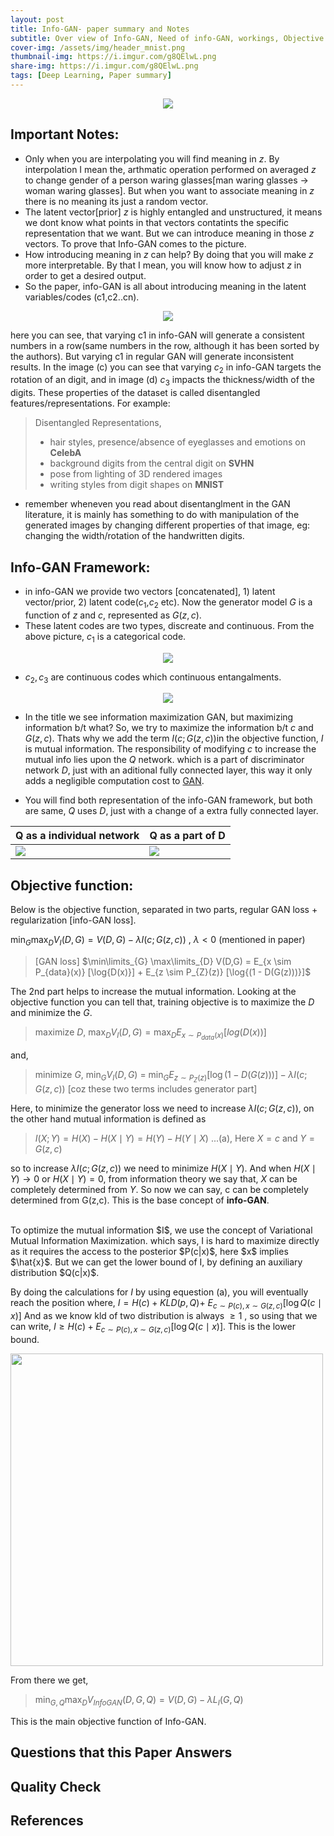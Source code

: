```yaml
---
layout: post
title: Info-GAN- paper summary and Notes
subtitle: Over view of Info-GAN, Need of info-GAN, workings, Objective function, derivations. 
cover-img: /assets/img/header_mnist.png
thumbnail-img: https://i.imgur.com/g8QElwL.png
share-img: https://i.imgur.com/g8QElwL.png
tags: [Deep Learning, Paper summary]
---
```



<!-- ## GAN: Generative Adversarial Nets Paper Review and Notes: -->

<p align="center">
<img src="https://i.imgur.com/TeZe344.png">
</p>



## Important Notes: 

- Only when you are interpolating you will find meaning in $z$. By interpolation I mean the, arthmatic operation performed on averaged $z$ to change gender of a person waring glasses[man waring glasses -> woman waring glasses]. But when you want to associate meaning in $z$ there is no meaning its just a random vector.
- The latent vector[prior] $z$ is highly entangled and unstructured, it means we dont know what points in that vectors contatints the specific representation that we want. But we can introduce meaning in those $z$ vectors. To prove that Info-GAN comes to the picture. 
- How introducing meaning in $z$ can help? By doing that you will make $z$ more interpretable. By that I mean, you will know how to adjust $z$ in order to get a desired output.
- So the paper, info-GAN is all about introducing meaning in the latent variables/codes (c1,c2..cn).  


<p align="center">
<img src="https://i.imgur.com/oiDGrAe.png">
</p>

here you can see, that varying c1 in info-GAN will generate a consistent numbers in a row(same numbers in the row, although it has been sorted by the authors). But varying c1 in regular GAN will generate inconsistent results. In the image (c) you can see that varying $c_2$ in info-GAN targets the rotation of an digit, and in image (d) $c_3$ impacts the thickness/width of the digits. These properties of the dataset is called disentangled features/representations. For example:

> Disentangled Representations,
> - hair styles, presence/absence of eyeglasses and emotions on **CelebA**
> - background digits from the central digit on **SVHN**
> - pose from lighting of 3D rendered images
> - writing styles from digit shapes on **MNIST**

- remember wheneven you read about disentanglment in the GAN literature, it is mainly has something to do with manipulation of the generated images by changing different properties of that image, eg: changing the width/rotation of the handwritten digits.


## Info-GAN Framework:
- in info-GAN we provide two vectors [concatenated], 1) latent vector/prior, 2) latent code($c_1$,$c_2$ etc). Now the generator model $G$ is a function of $z$ and $c$, represented as $G(z,c)$.
- These latent codes are two types, discreate and continuous. From the above picture, $c_1$ is a categorical code.


<p align="center">
<img src="https://i.imgur.com/L8yg2ir.png">
</p>

- $c_2, c_3$ are continuous codes which continuous entangalments.

<p align="center">
<img src="https://i.imgur.com/oBy4WqU.png">
</p>

- In the title we see information maximization GAN, but maximizing information b/t what? So, we try to maximize the information b/t $c$ and $G(z,c)$. Thats why we add the term $I(c;G(z,c))$in the objective function, $I$ is mutual information. The responsibility of modifying $c$ to increase the mutual info lies upon the $Q$ network. which is a part of discriminator network $D$, just with an aditional fully connected layer, this way it only adds a negligible computation cost to [GAN](https://soumya997.github.io/2022-04-15-gan-paper-summary/). 

- You will find both representation of the info-GAN framework, but both are same, $Q$ uses $D$, just with a change of a extra fully connected layer.

| Q as a individual network | Q as a part of D |
|-------|--------|
| <img src="https://i.imgur.com/g8QElwL.png"> | <img src="https://miro.medium.com/max/1086/1*c0wSI0WJR9-yagc0ruFGGg.png">  |

## Objective function:
Below is the objective function, separated in two parts, regular GAN loss + regularization [info-GAN loss].

$\min_{G} \max_{D} V_{I}(D, G)=V(D, G)- \lambda I(c ; G(z, c))$ , $\lambda < 0$  (mentioned in paper)

> [GAN loss] $\min\limits_{G} \max\limits_{D} V(D,G) = E_{x \sim P_{data}(x)}  [\log{D(x)}] + E_{z \sim P_{Z}(z)}  [\log{(1 - D(G(z)))}]$ 



The 2nd part helps to increase the mutual information. Looking at the objective function you can tell that, training objective is to maximize the $D$ and minimize the $G$. 

> maximize $D$, $\max_{D} V_{I}(D, G) = \max_{D} E_{x \sim P_{data}(x)}  [log(D(x))]$

and,

> minimize $G$, $\min_{G} V_{I}(D, G)$ = $\min_{G} E_{z \sim P_{Z}(z)}  [\log{(1 - D(G(z)))}] -\lambda I(c ; G(z, c))$ 
> [coz these two terms includes generator part]


Here, to minimize the generator loss we need to increase $\lambda I(c ; G(z, c))$, on the other hand mutual information is defined as 

> $I(X ; Y)=H(X)-H(X \mid Y)=H(Y)-H(Y \mid X)$ ...(a), Here $X = c$ and $Y = G(z,c)$

so to increase $\lambda I(c ; G(z, c))$ we need to minimize $H(X \mid Y)$.
And when $H(X \mid Y) \to 0$ or $H(X \mid Y) = 0$, from information theory we say that, $X$ can be completely determined from $Y$. So now we can say, c can be completely determined from G(z,c). This is the base concept of **info-GAN**. 

<br>
To optimize the mutual information $I$, we use the concept of Variational Mutual Information Maximization. which says, I is hard to maximize directly as it requires the access to the posterior $P(c|x)$, here $x$ implies $\hat{x}$. But we can get the lower bound of I, by defining an auxiliary distribution $Q(c|x)$. 
<br>

By doing the calculations for $I$ by using equestion (a), you will eventually reach the position where, $I = H(c) + KLD(p,Q) +$ $E_{c \sim P(c), x \sim G(z, c)}[\log Q(c \mid x)]$ 
 And as we know kld of two distribution is always $\geq 1$ , so using that we can write, $I \geq H(c) + E_{c \sim P(c), x \sim G(z, c)}[\log Q(c \mid x)]$. This is the lower bound.

<img width="500" src="https://i.imgur.com/blQpcDt.png">

 From there we get,
 > $\min_{G, Q} \max_{D} V_{InfoGAN }(D, G, Q) = V(D, G) -\lambda L_{I}(G, Q)$

This is the main objective function of Info-GAN.

## Questions that this Paper Answers
## Quality Check
## References
























